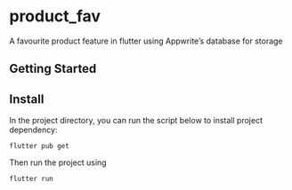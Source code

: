 # product_fav
A favourite product feature in flutter using Appwrite’s database for storage

## Getting Started

## Install

In the project directory, you can run the script below to install project dependency:

```
flutter pub get
```

Then run the project using

```
flutter run
```



